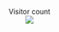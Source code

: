 <p align="center"> 
  Visitor count<br>
  <img src="https://profile-counter.glitch.me/cj-5/count.svg" />
</p>
